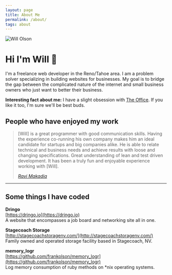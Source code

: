 ```yaml
---
layout: page
title: About Me
permalink: /about/
tags: about
---
```


<div class="table about">
  <img src="{{ site.baseurl }}/images/me.jpeg" alt="Will Olson" class="avatar" />
  <h1 class="mt1">Hi I'm Will 👋</h1>
</div>

I'm a freelance web developer in the Reno/Tahoe area. I am a problem solver specializing in building websites for businesses. My goal is to bridge the gap between the complicated nature of the internet and small business owners who just want to better their business.

**Interesting fact about me:** I have a slight obsession with [The Office](https://twitter.com/theofficenbc). If you like it too, I'm sure we'll be best buds.

## People who have enjoyed my work

<blockquote>
  <p>
    [Will] is a great programmer with good communication skills. Having the experience co-running his own company makes him an ideal candidate for startups and big companies alike. He is able to relate technical and business needs and achieve results with loose and changing specifications. Great understanding of lean and test driven development. It has been a truly fun and enjoyable experience working with [Will].
  </p>

  <footer>
    <cite>
      <a href="https://www.linkedin.com/in/ravimakadia">Ravi Makadia</a>
    </cite>
  </footer>
</blockquote>

---

## Some things I have coded

**Dringo**<br />
[https://dringo.io](https://dringo.io)<br />
A website that encompasses a job board and networking site all in one.

**Stagecoach Storage**<br />
[http://stagecoachstoragenv.com/](http://stagecoachstoragenv.com/)<br />
Family owned and operated storage facility based in Stagecoach, NV.

**memory_logr**<br />
[https://github.com/frankolson/memory_logr](https://github.com/frankolson/memory_logr)<br />
Log memory consumption of ruby methods on *nix operating systems.
